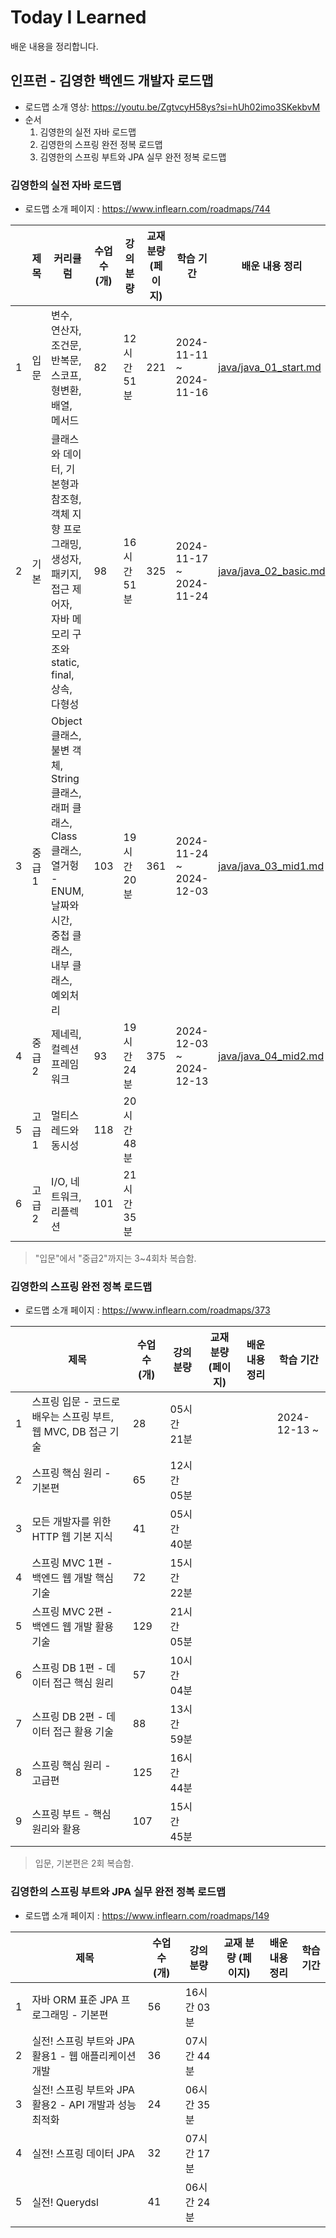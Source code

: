 # Today I Learned

배운 내용을 정리합니다.


## 인프런 - 김영한 백엔드 개발자 로드맵

- 로드맵 소개 영상: https://youtu.be/ZgtvcyH58ys?si=hUh02imo3SKekbvM
- 순서
  1. 김영한의 실전 자바 로드맵
  2. 김영한의 스프링 완전 정복 로드맵
  3. 김영한의 스프링 부트와 JPA 실무 완전 정복 로드맵

### 김영한의 실전 자바 로드맵

-  로드맵 소개 페이지 : https://www.inflearn.com/roadmaps/744

|   | 제목   | 커리큘럼                                                                                      | 수업 수 (개) | 강의 분량    | 교재 분량 (페이지) | 학습 기간                   | 배운 내용 정리                                       |
|---|------|-------------------------------------------------------------------------------------------|----------|----------|-------------|-------------------------|------------------------------------------------|
| 1 | 입문   | 변수, 연산자, 조건문, 반복문, 스코프, 형변환, 배열, 메서드                                                      | 82       | 12시간 51분 | 221         | 2024-11-11 ~ 2024-11-16 | [java/java_01_start.md](java/java_01_start.md) |
| 2 | 기본   | 클래스와 데이터, 기본형과 참조형, 객체 지향 프로그래밍, 생성자, 패키지, 접근 제어자, 자바 메모리 구조와 static, final, 상속, 다형성      | 98       | 16시간 51분 | 325         | 2024-11-17 ~ 2024-11-24 | [java/java_02_basic.md](java/java_02_basic.md) |
| 3 | 중급 1 | Object 클래스, 불변 객체, String 클래스, 래퍼 클래스, Class클래스, 열거헝 - ENUM, 날짜와 시간, 중첩 클래스, 내부 클래스, 예외처리 | 103      | 19시간 20분 | 361         | 2024-11-24 ~ 2024-12-03 | [java/java_03_mid1.md](java/java_03_mid1.md)   |
| 4 | 중급 2 | 제네릭, 컬렉션 프레임워크                                                                            | 93       | 19시간 24분 | 375         | 2024-12-03 ~ 2024-12-13 | [java/java_04_mid2.md](java/java_04_mid2.md)   |
| 5 | 고급 1 | 멀티스레드와 동시성                                                                                | 118      | 20시간 48분 |             |                         |                                                |
| 6 | 고급 2 | I/O, 네트워크, 리플렉션                                                                           | 101      | 21시간 35분 |             |                         |                                                |

> "입문"에서 "중급2"까지는 3~4회차 복습함.

### 김영한의 스프링 완전 정복 로드맵

- 로드맵 소개 페이지 : https://www.inflearn.com/roadmaps/373

|   | 제목                                       | 수업 수 (개) | 강의 분량    | 교재 분량 (페이지) | 배운 내용 정리 | 학습 기간        |
|---|------------------------------------------|----------|----------|-------------|----------|--------------|
| 1 | 스프링 입문 - 코드로 배우는 스프링 부트, 웹 MVC, DB 접근 기술 | 28       | 05시간 21분 |             |          | 2024-12-13 ~ |
| 2 | 스프링 핵심 원리 - 기본편                          | 65       | 12시간 05분 |             |          |              |
| 3 | 모든 개발자를 위한 HTTP 웹 기본 지식                  | 41       | 05시간 40분 |             |          |              |
| 4 | 스프링 MVC 1편 - 백엔드 웹 개발 핵심 기술              | 72       | 15시간 22분 |             |          |              |
| 5 | 스프링 MVC 2편 - 백엔드 웹 개발 활용 기술              | 129      | 21시간 05분 |             |          |              |
| 6 | 스프링 DB 1편 - 데이터 접근 핵심 원리                 | 57       | 10시간 04분 |             |          |              |
| 7 | 스프링 DB 2편 - 데이터 접근 활용 기술                 | 88       | 13시간 59분 |             |          |              |
| 8 | 스프링 핵심 원리 - 고급편                          | 125      | 16시간 44분 |             |          |              |
| 9 | 스프링 부트 - 핵심 원리와 활용                       | 107      | 15시간 45분 |             |          |              |

> 입문, 기본편은 2회 복습함.

### 김영한의 스프링 부트와 JPA 실무 완전 정복 로드맵

- 로드맵 소개 페이지 : https://www.inflearn.com/roadmaps/149

|   | 제목                                   | 수업 수 (개) | 강의 분량    | 교재 분량 (페이지) | 배운 내용 정리 | 학습 기간 |
|---|--------------------------------------|----------|----------|-------------|----------|-------|
| 1 | 자바 ORM 표준 JPA 프로그래밍 - 기본편            | 56       | 16시간 03분 |             |          |       |
| 2 | 실전! 스프링 부트와 JPA 활용1 - 웹 애플리케이션 개발    | 36       | 07시간 44분 |             |          |       |
| 3 | 실전! 스프링 부트와 JPA 활용2 - API 개발과 성능 최적화 | 24       | 06시간 35분 |             |          |       |
| 4 | 실전! 스프링 데이터 JPA                      | 32       | 07시간 17분 |             |          |       |
| 5 | 실전! Querydsl                         | 41       | 06시간 24분 |             |          |       |